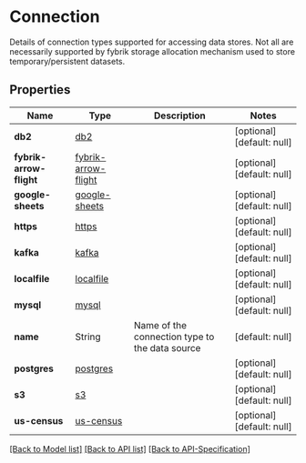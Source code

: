 # Connection
Details of connection types supported for accessing data stores. Not all are necessarily supported by fybrik storage allocation mechanism used to store temporary/persistent datasets.
## Properties
Name | Type | Description | Notes
------------ | ------------- | ------------- | -------------
**db2** | [db2](../Models/db2.md) |  | [optional] [default: null]
**fybrik-arrow-flight** | [fybrik-arrow-flight](../Models/fybrik-arrow-flight.md) |  | [optional] [default: null]
**google-sheets** | [google-sheets](../Models/google-sheets.md) |  | [optional] [default: null]
**https** | [https](../Models/https.md) |  | [optional] [default: null]
**kafka** | [kafka](../Models/kafka.md) |  | [optional] [default: null]
**localfile** | [localfile](../Models/localfile.md) |  | [optional] [default: null]
**mysql** | [mysql](../Models/mysql.md) |  | [optional] [default: null]
**name** | String | Name of the connection type to the data source | [default: null]
**postgres** | [postgres](../Models/postgres.md) |  | [optional] [default: null]
**s3** | [s3](../Models/s3.md) |  | [optional] [default: null]
**us-census** | [us-census](../Models/us-census.md) |  | [optional] [default: null]

[[Back to Model list]](../README.md#documentation-for-models) [[Back to API list]](../README.md#documentation-for-api-endpoints) [[Back to API-Specification]](../README.md)

